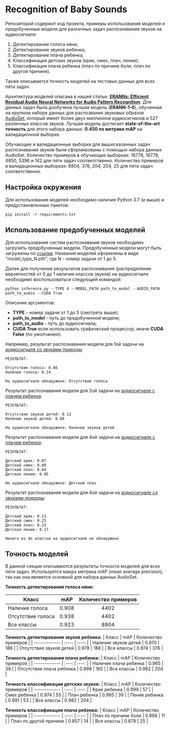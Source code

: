 # Recognition of Baby Sounds
 Репозиторий содержит код проекта, примеры использования моделей и предобученные модели для различных задач распознавания звуков на аудиосигнале:
 1) Детектирование голоса няни;
 2) Детектирование звуков ребенка;
 3) Детектирование плача ребенка;
 4) Классификация детских звуков (крик, смех, плач, пение);
 5) Классификация плача ребенка (плач по причине боли, плач по другой причине).
 
 Также описывается точность моделей на тестовых данных для всех пяти задач.

Архитектура моделей описана в нашей статье: **[ERANNs: Efficient Residual Audio Neural Networks for Audio Pattern Recognition](https://arxiv.org/abs/2106.01621)**. Для данных задач была дообучена лучшая модель (**ERANN-1-6**), обученная на крупном наборе данных для распозвания звуковых образов [AudioSet](http://research.google.com/audioset/), который имеет более двух миллионов аудиосигналов и 527 различных классов звуков. Лучшая модель достигает **state-of-the-art точность** для этого набора данных: **0.450 по метрике mAP** на валидационной выборке.

Обучающие и валидационные выборки для вышесказанных задач распознавания звуков были сформированы с помощью набора данных AudioSet. Количество примеров в обучающих выборках: 16778, 16778, 4850, 5396 и 142 для пяти задач соответственно. Количество примеров в валидационных выборках: 8804, 376, 204, 204, 25 для пяти задач соответственно.

## Настройка окружения
Для использования моделей необходимо наличие Python 3.7 (и выше) и предустановленных пакетов:

```
pip install -r requirements.txt
```

## Использование предобученных моделей
Для использования систем распознавания звуков необходимо загрузить предобученные модели. Предобученные модели могут быть загружены по [ссылке](https://drive.google.com/drive/folders/1bsjAyS1XmdEDGNnpraVoLuusT8_3Uzzw?usp=sharing). Названия моделей оформлены в виде "model_type_N.pth", где N - номер задачи от 1 до 5.

Далее для получения результатов распознавания (распределение вероятностей от 0 до 1 наличия классов звуков) на аудиосигнале необходимо воспользоваться следующей командой:
```
python inference.py --TYPE 4 --MODEL_PATH path_to_model --AUDIO_PATH path_to_audio --CUDA True
```
Описание аргументов:
- **TYPE** - номер задачи от 1 до 5 (смотреть выше);
- **path_to_model** - путь до предобученной модели;
- **path_to_audio** - путь до аудиосигнала;
- **CUDA True** если использовать графический процессор, иначе **CUDA False** (по умолчанию).

Например, результат распознавания модели для 1ой задачи на [аудиосигнале со звуками природы](https://drive.google.com/file/d/1yKgAPiZ4NQgfwu7LyBcV8m1CI0uKfB4Q/view?usp=sharing):
```
РЕЗУЛЬТАТ:

Отсутствие голоса: 0.86
Наличие голоса: 0.14

На аудиосигнале обнаружено: Отсутствие голоса
```

Результат распознавания модели для 2ой задачи на [аудиосигнале с плачем ребенка](https://drive.google.com/file/d/1NBUqq8JvtsNxo9zWrU4GrcoI9Xo52d2P/view?usp=sharing):
```
РЕЗУЛЬТАТ:

Отсутствие звуков детей: 0.12
Наличие звуков детей: 0.88

На аудиосигнале обнаружено: Наличие звуков детей

```

Результат распознавания модели для 4ой задачи на [аудиосигнале с плачем ребенка](https://drive.google.com/file/d/1NBUqq8JvtsNxo9zWrU4GrcoI9Xo52d2P/view?usp=sharing):
```
РЕЗУЛЬТАТ:

Детский крик: 0.07
Детский смех: 0.06
Детский плач: 0.84
Детское пение: 0.05

На аудиосигнале обнаружено: Детский плач
```

Результат распознавания модели для 4ой задачи на [аудиосигнале со звуками природы](https://drive.google.com/file/d/1yKgAPiZ4NQgfwu7LyBcV8m1CI0uKfB4Q/view?usp=sharing):
```
РЕЗУЛЬТАТ:

Детский крик: 0.11
Детский смех: 0.25
Детский плач: 0.33
Детское пение: 0.17

Ничего из 4х классов на аудиосигнале не обнаружено
```
## Точность моделей
В данной секции описываются результаты точности моделей для всех пяти задач. 
Используется макро метрика mAP (mean average precision), так как она является основной для набора данных AudioSet.

**Точность детектирования голоса няни:**

| Класс   | mAP          | Количество примеров |
| ------------- | :---: | :---: | 
| Наличие голоса | 0.908  |  4402 | 
| Отсутствие голоса | 0.938  |  4402 |
| Все классы | 0.923  |  8804 | 


**Точность детектирования звуков ребенка:**
| Класс   | mAP          | Количество примеров |
| ------------- | :---: | :---: | 
| Наличие звуков детей | 0.970  |  188 | 
| Отсутствие звуков детей | 0.978  |  188 | 
| Все классы | 0.974  |  376 | 

**Точность детектирования плача ребенка:**
| Класс   | mAP   | Количество примеров |
| ------------- | :---: | :---: | 
| Наличие плача ребенка | 0.965  |  39 | 
| Отсутствие плача ребенка | 0.998  |  165 | 
| Все классы | 0.982  |  204 | 

**Точность классификации детских звуков:**
| Класс   | mAP   | Количество примеров |
| ------------- | :---: | :---: | 
| Крик ребенка | 0.999  |  57 | 
| Смех ребенка | 0.974  |  55 |
| Плач ребенка | 0.965  |  39 | 
| Пение ребенка | 0.991  |  53 | 
| Все классы | 0.982  |  204 |

**Точность классификации плача ребенка:**
| Класс   | mAP   | Количество примеров |
| ------------- | :---: | :---: | 
| Плач по причине боли | 0.898  |  11 | 
| Плач по другой причине | 0.857  |  14 | 
| Все классы | 0.878  |  25 | 


